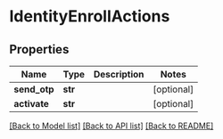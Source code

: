 # IdentityEnrollActions

## Properties
Name | Type | Description | Notes
------------ | ------------- | ------------- | -------------
**send_otp** | **str** |  | [optional] 
**activate** | **str** |  | [optional] 

[[Back to Model list]](../README.md#documentation-for-models) [[Back to API list]](../README.md#documentation-for-api-endpoints) [[Back to README]](../README.md)



